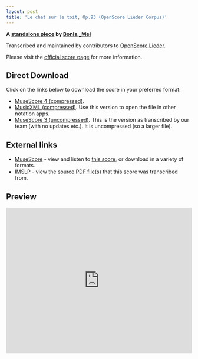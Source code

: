 ```yaml
---
layout: post
title: 'Le chat sur le toit, Op.93 (OpenScore Lieder Corpus)'
---
```


__A [standalone piece](https://fourscoreandmore.org/openscore/lieder/Bonis%2C_Mel/_/) by [Bonis,_Mel](https://fourscoreandmore.org/openscore/lieder/Bonis%2C_Mel)__

Transcribed and maintained by contributors to [OpenScore Lieder].

Please visit the [official score page] for more information.

[official score page]: https://musescore.com/openscore-lieder-corpus/scores/6635391
[OpenScore Lieder]: https://musescore.com/openscore-lieder-corpus

## Direct Download

Click on the links below to download the score in your preferred format:
- [MuseScore 4 (compressed)](https://fourscoreandmore.org/openscore/lieder/Bonis%2C_Mel/_/Le_chat_sur_le_toit%2C_Op.93.mscz).
- [MusicXML (compressed)](https://fourscoreandmore.org/openscore/lieder/Bonis%2C_Mel/_/Le_chat_sur_le_toit%2C_Op.93.mxl). Use this version to open the file in other notation apps.
- [MuseScore 3 (uncompressed)](https://raw.githubusercontent.com/OpenScore/Lieder/refs/heads/main/scores/Bonis%2C_Mel/_/Le_chat_sur_le_toit%2C_Op.93/lc6635391.mscx). This is the version as transcribed by our team (with no updates etc.). It is uncompressed (so a larger file).

## External links

- [MuseScore] - view and listen to [this score][MuseScore], or download in a variety of formats.
- [IMSLP] - view the [source PDF file(s)][IMSLP] that this score was transcribed from.

[MuseScore]: https://musescore.com/score/6635391
[IMSLP]: https://imslp.org/wiki/Special:ReverseLookup/262191

## Preview

<iframe width="100%" height="394" src="https://musescore.com/openscore-lieder-corpus/scores/6635391/embed" frameborder="0" allowfullscreen allow="autoplay; fullscreen"></iframe>
